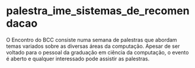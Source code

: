 # palestra_ime_sistemas_de_recomendacao
O Encontro do BCC consiste numa semana de palestras que abordam temas variados sobre as diversas áreas da computação. Apesar de ser voltado para o pessoal da graduação em ciência da computação, o evento é aberto e qualquer interessado pode assistir as palestras.
